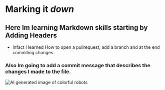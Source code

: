 # Marking it _down_
## Here Im learning Markdown skills starting by Adding Headers
- Infact I learned How to open a pullrequest, add a branch and at the end commiting changes.
### Also Im going to add a commit message that describes the changes I made to the file.


![ AI generated image of colorful robots](https://github.com/HosseinHakim/skills-communicate-using-markdown/assets/150718871/da3ce712-fa33-42fd-a57b-f519c96f16d4)










